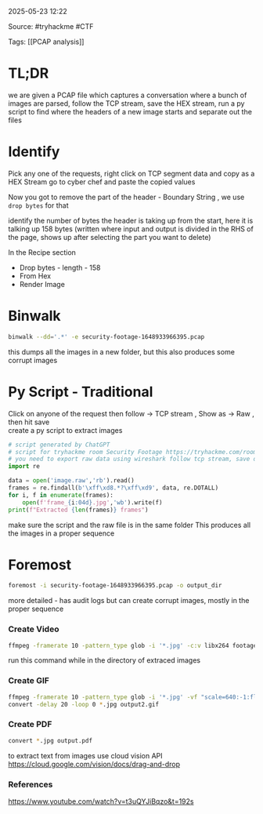 
2025-05-23 12:22

Source: #tryhackme #CTF 

Tags: [[PCAP analysis]]

# TL;DR

we are given a PCAP file which captures a conversation where a bunch of images are parsed, follow the TCP stream, save the HEX stream, run a py script to find where the headers of a new image starts and separate out the files 
# Identify 

Pick any one of the requests, right click on TCP segment data and copy as a HEX Stream
go to cyber chef and paste the copied values 

Now you got to remove the part of the header - Boundary String , we use `drop bytes` for that 

identify the number of bytes the header is taking up from the start, here it is talking up 158 bytes (written where input and output is divided in the RHS of the page, shows up after selecting the part you want to delete)

In the Recipe section 
- Drop bytes - length - 158 
- From Hex 
- Render Image 
# Binwalk 

```sh
binwalk --dd='.*' -e security-footage-1648933966395.pcap
```
this dumps all the images in a new folder, but this also produces some corrupt images 

# Py Script - Traditional 

Click on anyone of the request then follow -> TCP stream , Show as -> Raw , then hit save   
create a py script to extract images
```python 
# script generated by ChatGPT
# script for tryhackme room Security Footage https://tryhackme.com/room/securityfootage
# you need to export raw data using wireshark follow tcp stream, save data as image.raw
import re

data = open('image.raw','rb').read()
frames = re.findall(b'\xff\xd8.*?\xff\xd9', data, re.DOTALL)
for i, f in enumerate(frames):
    open(f'frame_{i:04d}.jpg','wb').write(f)
print(f"Extracted {len(frames)} frames")
```

make sure the script and the raw file is in the same folder 
This produces all the images in a proper sequence 
# Foremost 

```sh
foremost -i security-footage-1648933966395.pcap -o output_dir
```
more  detailed - has audit logs
but can create corrupt images, mostly in the proper sequence 
### Create Video

```sh
ffmpeg -framerate 10 -pattern_type glob -i '*.jpg' -c:v libx264 footage.mp4
```
run this command while in the directory of extraced images
### Create GIF

```sh
ffmpeg -framerate 10 -pattern_type glob -i '*.jpg' -vf "scale=640:-1:flags=lanczos" output.gif
convert -delay 20 -loop 0 *.jpg output2.gif
```
### Create PDF

```sh
convert *.jpg output.pdf
```

to extract text from images use cloud vision API
https://cloud.google.com/vision/docs/drag-and-drop
### References
https://www.youtube.com/watch?v=t3uQYJiBqzo&t=192s
